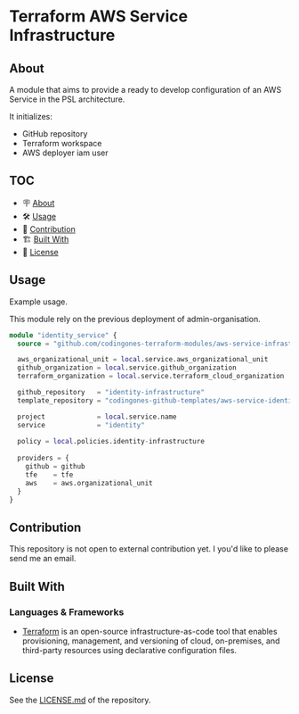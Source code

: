 # Terraform AWS Service Infrastructure

## About

A module that aims to provide a ready to develop configuration of an AWS Service in the PSL architecture.

It initializes: 
- GitHub repository
- Terraform workspace
- AWS deployer iam user

## TOC

- 🪧 [About](#about)
- 🛠️ [Usage](#usage)
- 🤝 [Contribution](#contribution)
- 🏗️ [Built With](#built-with)
- 📝 [License](#license)


## Usage

Example usage.

This module rely on the previous deployment of admin-organisation.

```terraform
module "identity_service" {
  source = "github.com/codingones-terraform-modules/aws-service-infrastructure"

  aws_organizational_unit = local.service.aws_organizational_unit
  github_organization = local.service.github_organization
  terraform_organization = local.service.terraform_cloud_organization

  github_repository   = "identity-infrastructure"
  template_repository = "codingones-github-templates/aws-service-identity"

  project             = local.service.name
  service             = "identity"
  
  policy = local.policies.identity-infrastructure
          
  providers = {
    github = github
    tfe    = tfe
    aws    = aws.organizational_unit
  }
}
```

## Contribution

This repository is not open to external contribution yet.
I you'd like to please send me an email.

## Built With

### Languages & Frameworks

- [Terraform](https://www.terraform.io/) is an open-source infrastructure-as-code tool that enables provisioning, management, and versioning of cloud, on-premises, and third-party resources using declarative configuration files.

## License

See the [LICENSE.md](./LICENSE.md) of the repository.
